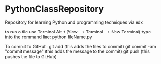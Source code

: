 PythonClassRepository
=====================

Repository for learning Python and programming techniques via edx

to run a file use Terminal Alt-t (View --> Terminal --> New Terminal)
type into the command line: python fileName.py

To commit to GitHub:
    git add <file> (this adds the files to commit)
    git commit -am "commit message" (this adds the message to the commit)
    git push (this pushes the file to GitHub)